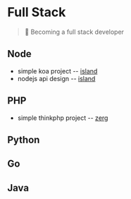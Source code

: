 # Full Stack
> 🚀 Becoming a full stack developer

## Node
- simple koa project -- [island](./island/README.md)
- nodejs api design -- [island](./nodejs-course/README.md)

## PHP
- simple thinkphp project -- [zerg](./zerg/README.md)

## Python

## Go

## Java
